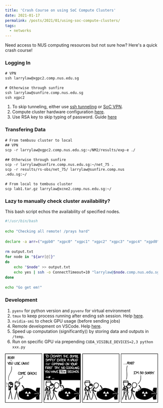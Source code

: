 ```yaml
---
title: 'Crash Course on using SoC Compute Clusters'
date: 2021-01-17
permalink: /posts/2021/01/using-soc-compute-clusters/
tags:
  - networks
---
```

Need access to NUS computing resources but not sure how? Here's a quick crash course!

### Logging In
```
# VPN
ssh larrylaw@xgpc2.comp.nus.edu.sg

# Otherwise through sunfire
ssh larrylaw@sunfire.comp.nus.edu.sg
ssh xgpc2
```

1. To skip tunneling, either use [ssh tunneling](https://stackoverflow.com/questions/57780250/does-vscode-remote-support-double-ssh) or [SoC VPN](https://dochub.comp.nus.edu.sg/cf/guides/network/vpn).
2. Compute cluster hardware configuration [here](https://dochub.comp.nus.edu.sg/cf/guides/compute-cluster/hardware).
3. Use RSA key to skip typing of password. Guide [here](https://linuxize.com/post/how-to-setup-passwordless-ssh-login/)

### Transfering Data
```
# From tembusu cluster to local 
## VPN
scp -r larrylaw@xgpc2.comp.nus.edu.sg:~/NM2/results/exp-e ./

## Otherwise through sunfire
scp -r larrylaw@sunfire.comp.nus.edu.sg:~/net_75 .
scp -r results/rs-obs/net_75/ larrylaw@sunfire.comp.nus
.edu.sg:~/

# From local to tembusu cluster
scp lab1.tar.gz larrylaw@xcne2.comp.nus.edu.sg:~/
```

### Lazy to manually check cluster availability?
This bash script echos the availability of specified nodes.

```bash
#!/usr/bin/bash

echo "Checking all remote! /prays hard"

declare -a arr=("xgpb0" "xgpc0" "xgpc1" "xgpc2" "xgpc3" "xgpc4" "xgpd0" "xgpd1" "xgpd4" "xgpf11" "cgpa1" "cpga2" "cpga3")

rm output.txt
for node in "${arr[@]}"
do
    echo "$node" >> output.txt
    echo yes | ssh -o ConnectTimeout=10 "larrylaw@$node.comp.nus.edu.sg" nvidia-smi | grep "MiB /" >> output.txt
done

echo "Go get em!"

```
### Development
1. `pyenv` for python version and `pyvenv` for virtual environment
2. `tmux` to keep process running after ending ssh session. Help [here](https://askubuntu.com/questions/8653/how-to-keep-processes-running-after-ending-ssh-session).
3. `nvidia-smi` to check GPU usage (before sending jobs)
4. Remote development on VSCode. Help [here](https://code.visualstudio.com/docs/remote/ssh).
5. Speed up computation (significantly)) by storing data and outputs in `/temp`.
5. Run on specific GPU via prepending `CUDA_VISIBLE_DEVICES=2,3 python xxx.py`

![Comic](/images/comic.png)